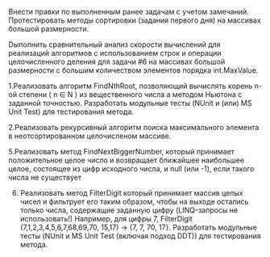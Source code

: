 Внести правки по выполненным ранее задачам с учетом замечаний.
Протестировать методы сортировки (задания первого дня) на массивах большой размерности.

Dыполнить сравнительный анализ скорости вычислений для реализаций алгоритмов с использованием строк и операции целочисленного деления для задачи #6 на массивах большой размерности с большим количеством элементов порядка int.MaxValue.

1.Реализовать алгоритм FindNthRoot, позволяющий вычислять корень n-ой степени ( n ∈ N ) из вещественного числа а методом Ньютона с заданной точностью. Разработать модульные тесты (NUnit и (или) MS Unit Test) для тестирования метода.

2.Реализовать рекурсивный алгоритм поиска максимального элемента в неотсортированном целочисленом массиве.

5.Реализовать метод FindNextBiggerNumber, который принимает положительное целое число и возвращает ближайшее наибольшее целое, состоящее из цифр исходного числа, и null (или -1), если такого числа не существует

6. Реализовать метод FilterDigit который принимает массив целых чисел и фильтрует его таким образом, чтобы на выходе остались только числа, содержащие заданную цифру (LINQ-запросы не использовать!) Например, для цифры 7, FilterDigit (7,1,2,3,4,5,6,7,68,69,70, 15,17) -> {7, 7, 70, 17}. Разработать модульные тесты (NUnit и MS Unit Test (включая подход DDT)) для тестирования метода.

